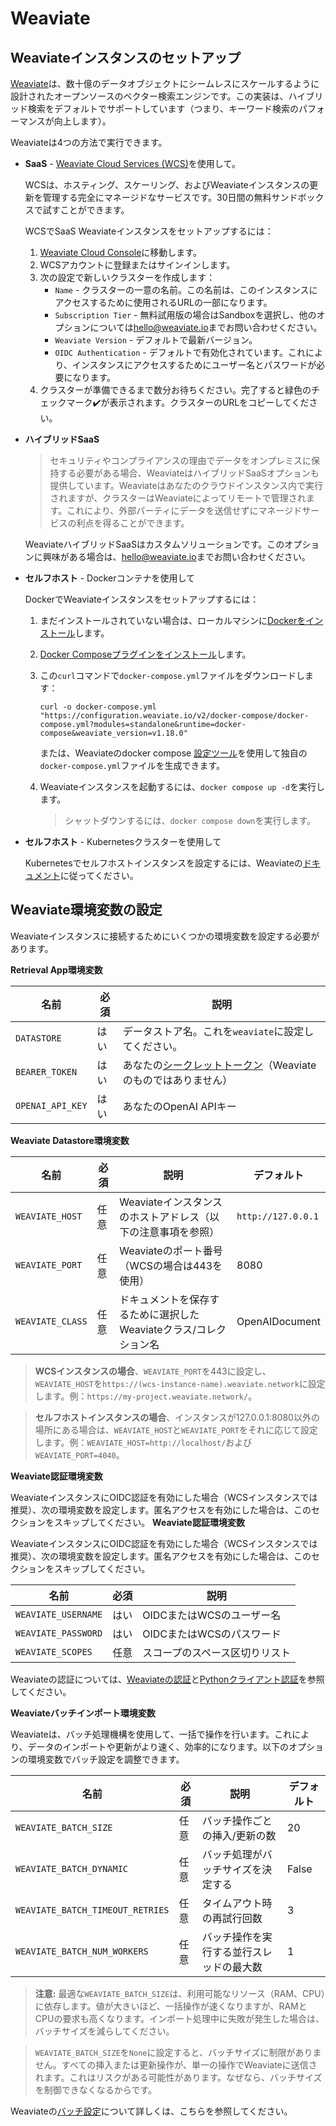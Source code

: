 # Weaviate

## Weaviateインスタンスのセットアップ

[Weaviate](https://weaviate.io/)は、数十億のデータオブジェクトにシームレスにスケールするように設計されたオープンソースのベクター検索エンジンです。この実装は、ハイブリッド検索をデフォルトでサポートしています（つまり、キーワード検索のパフォーマンスが向上します）。

Weaviateは4つの方法で実行できます。

- **SaaS** - [Weaviate Cloud Services (WCS)](https://weaviate.io/pricing)を使用して。

  WCSは、ホスティング、スケーリング、およびWeaviateインスタンスの更新を管理する完全にマネージドなサービスです。30日間の無料サンドボックスで試すことができます。

  WCSでSaaS Weaviateインスタンスをセットアップするには：

  1. [Weaviate Cloud Console](https://console.weaviate.io/)に移動します。
  2. WCSアカウントに登録またはサインインします。
  3. 次の設定で新しいクラスターを作成します：
      - `Name` - クラスターの一意の名前。この名前は、このインスタンスにアクセスするために使用されるURLの一部になります。
      - `Subscription Tier` - 無料試用版の場合はSandboxを選択し、他のオプションについては[hello@weaviate.io](mailto:hello@weaviate.io)までお問い合わせください。
      - `Weaviate Version` - デフォルトで最新バージョン。
      - `OIDC Authentication` - デフォルトで有効化されています。これにより、インスタンスにアクセスするためにユーザー名とパスワードが必要になります。
  4. クラスターが準備できるまで数分お待ちください。完了すると緑色のチェックマーク✔️が表示されます。クラスターのURLをコピーしてください。

- **ハイブリッドSaaS**

  > セキュリティやコンプライアンスの理由でデータをオンプレミスに保持する必要がある場合、WeaviateはハイブリッドSaaSオプションも提供しています。Weaviateはあなたのクラウドインスタンス内で実行されますが、クラスターはWeaviateによってリモートで管理されます。これにより、外部パーティにデータを送信せずにマネージドサービスの利点を得ることができます。

  WeaviateハイブリッドSaaSはカスタムソリューションです。このオプションに興味がある場合は、[hello@weaviate.io](mailto:hello@weaviate.io)までお問い合わせください。

- **セルフホスト** - Dockerコンテナを使用して

  DockerでWeaviateインスタンスをセットアップするには：

  1. まだインストールされていない場合は、ローカルマシンに[Dockerをインストール](https://docs.docker.com/engine/install/)します。
  2. [Docker Composeプラグインをインストール](https://docs.docker.com/compose/install/)します。
  3. この`curl`コマンドで`docker-compose.yml`ファイルをダウンロードします：

     ```
     curl -o docker-compose.yml "https://configuration.weaviate.io/v2/docker-compose/docker-compose.yml?modules=standalone&runtime=docker-compose&weaviate_version=v1.18.0"
     ```

     または、Weaviateのdocker compose [設定ツール](https://weaviate.io/developers/weaviate/installation/docker-compose)を使用して独自の`docker-compose.yml`ファイルを生成できます。

  4. Weaviateインスタンスを起動するには、`docker compose up -d`を実行します。

     > シャットダウンするには、`docker compose down`を実行します。

- **セルフホスト** - Kubernetesクラスターを使用して

  Kubernetesでセルフホストインスタンスを設定するには、Weaviateの[ドキュメント](https://weaviate.io/developers/weaviate/installation/kubernetes)に従ってください。

## Weaviate環境変数の設定

Weaviateインスタンスに接続するためにいくつかの環境変数を設定する必要があります。

**Retrieval App環境変数**

| 名前               | 必須 | 説明                                                                             |
|------------------|----|--------------------------------------------------------------------------------|
| `DATASTORE`      | はい | データストア名。これを`weaviate`に設定してください。                                                |
| `BEARER_TOKEN`   | はい | あなたの[シークレットトークン](/README.md#general-environment-variables)（Weaviateのものではありません） |
| `OPENAI_API_KEY` | はい | あなたのOpenAI APIキー                                                               |

**Weaviate Datastore環境変数**

| 名前               | 必須 | 説明                                    | デフォルト              |
|------------------|----|---------------------------------------|--------------------|
| `WEAVIATE_HOST`  | 任意 | Weaviateインスタンスのホストアドレス（以下の注意事項を参照）    | `http://127.0.0.1` |
| `WEAVIATE_PORT`  | 任意 | Weaviateのポート番号（WCSの場合は443を使用）         | 8080               |
| `WEAVIATE_CLASS` | 任意 | ドキュメントを保存するために選択したWeaviateクラス/コレクション名 | OpenAIDocument     |

> **WCSインスタンスの場合**、`WEAVIATE_PORT`を443に設定し、`WEAVIATE_HOST`を`https://(wcs-instance-name).weaviate.network`に設定します。例：`https://my-project.weaviate.network/`。

> **セルフホストインスタンスの場合**、インスタンスが127.0.0.1:8080以外の場所にある場合は、`WEAVIATE_HOST`と`WEAVIATE_PORT`をそれに応じて設定します。例：`WEAVIATE_HOST=http://localhost/`および`WEAVIATE_PORT=4040`。

**Weaviate認証環境変数**

WeaviateインスタンスにOIDC認証を有効にした場合（WCSインスタンスでは推奨）、次の環境変数を設定します。匿名アクセスを有効にした場合は、このセクションをスキップしてください。
**Weaviate認証環境変数**

WeaviateインスタンスにOIDC認証を有効にした場合（WCSインスタンスでは推奨）、次の環境変数を設定します。匿名アクセスを有効にした場合は、このセクションをスキップしてください。

| 名前                | 必須 | 説明                    |
| ------------------- | ---- | ---------------------- |
| `WEAVIATE_USERNAME` | はい | OIDCまたはWCSのユーザー名 |
| `WEAVIATE_PASSWORD` | はい | OIDCまたはWCSのパスワード |
| `WEAVIATE_SCOPES`   | 任意 | スコープのスペース区切りリスト |
Weaviateの認証については、[Weaviateの認証](https://weaviate.io/developers/weaviate/configuration/authentication#overview)と[Pythonクライアント認証](https://weaviate-python-client.readthedocs.io/en/stable/weaviate.auth.html)を参照してください。

**Weaviateバッチインポート環境変数**

Weaviateは、バッチ処理機構を使用して、一括で操作を行います。これにより、データのインポートや更新がより速く、効率的になります。以下のオプションの環境変数でバッチ設定を調整できます。

| 名前                               | 必須 | 説明                   | デフォルト |
|----------------------------------|----|----------------------|-------|
| `WEAVIATE_BATCH_SIZE`            | 任意 | バッチ操作ごとの挿入/更新の数      | 20    |
| `WEAVIATE_BATCH_DYNAMIC`         | 任意 | バッチ処理がバッチサイズを決定する    | False |
| `WEAVIATE_BATCH_TIMEOUT_RETRIES` | 任意 | タイムアウト時の再試行回数        | 3     |
| `WEAVIATE_BATCH_NUM_WORKERS`     | 任意 | バッチ操作を実行する並行スレッドの最大数 | 1     |

> **注意:** 最適な`WEAVIATE_BATCH_SIZE`は、利用可能なリソース（RAM、CPU）に依存します。値が大きいほど、一括操作が速くなりますが、RAMとCPUの要求も高くなります。インポート処理中に失敗が発生した場合は、バッチサイズを減らしてください。

> `WEAVIATE_BATCH_SIZE`を`None`に設定すると、バッチサイズに制限がありません。すべての挿入または更新操作が、単一の操作でWeaviateに送信されます。これはリスクがある可能性があります。なぜなら、バッチサイズを制御できなくなるからです。

Weaviateの[バッチ設定](https://weaviate.io/developers/weaviate/client-libraries/python#batch-configuration)について詳しくは、こちらを参照してください。
